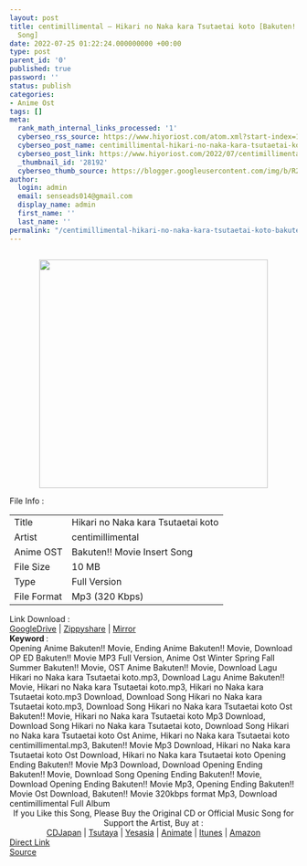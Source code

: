 ```yaml
---
layout: post
title: centimillimental – Hikari no Naka kara Tsutaetai koto [Bakuten!! Movie Insert
  Song]
date: 2022-07-25 01:22:24.000000000 +00:00
type: post
parent_id: '0'
published: true
password: ''
status: publish
categories:
- Anime Ost
tags: []
meta:
  rank_math_internal_links_processed: '1'
  cyberseo_rss_source: https://www.hiyoriost.com/atom.xml?start-index=1
  cyberseo_post_name: centimillimental-hikari-no-naka-kara-tsutaetai-koto-bakuten-movie-insert-song
  cyberseo_post_link: https://www.hiyoriost.com/2022/07/centimillimental-hikari-no-naka-kara.html
  _thumbnail_id: '28192'
  cyberseo_thumb_source: https://blogger.googleusercontent.com/img/b/R29vZ2xl/AVvXsEha23XmyAIm-Q7hBbtA-IkOQhVDhz2_1buSDh0eB6KrRbJIzHbeZLFnAUwoztoahDM9V2XhV6l7rH821X604Y-Zy7svtIlP5DwmdZX3zqtcVz_U5FycJVFBDeqwoqU4_apVMRJIRYE_6YCWzH9VH1jk1HInXLVKnoWJbsQZR1oqHNhnOBuH607KrxSs/s400/cover%20%285%29.jpg
author:
  login: admin
  email: senseads014@gmail.com
  display_name: admin
  first_name: ''
  last_name: ''
permalink: "/centimillimental-hikari-no-naka-kara-tsutaetai-koto-bakuten-movie-insert-song/"
---
```

<div class="separator" style="clear: both"><a href="https://blogger.googleusercontent.com/img/b/R29vZ2xl/AVvXsEha23XmyAIm-Q7hBbtA-IkOQhVDhz2_1buSDh0eB6KrRbJIzHbeZLFnAUwoztoahDM9V2XhV6l7rH821X604Y-Zy7svtIlP5DwmdZX3zqtcVz_U5FycJVFBDeqwoqU4_apVMRJIRYE_6YCWzH9VH1jk1HInXLVKnoWJbsQZR1oqHNhnOBuH607KrxSs/s600/cover%20%285%29.jpg" style="display: block;padding: 1em 0;text-align: center"><img alt border="0" data-original-height="600" data-original-width="600" src="{{ site.baseurl }}/assets/2022/07/cover%20%285%29.jpg" width="400" /></a></div>
<div class="linkdownload">File Info : </div>
<div class="info2" id="Info">
<table>
<tbody>
<tr>
<td class="tablex">Title </td>
<td>Hikari no Naka kara Tsutaetai koto</td>
</tr>
<tr>
<td class="tablex">Artist </td>
<td>centimillimental</td>
</tr>
<tr>
<td class="tablex">Anime OST </td>
<td>Bakuten!! Movie Insert Song</td>
</tr>
<tr>
<td class="tablex">File Size </td>
<td>10 MB</td>
</tr>
<tr>
<td class="tablex">Type </td>
<td>Full Version</td>
</tr>
<tr>
<td class="tablex">File Format </td>
<td>Mp3 (320 Kbps)</td>
</tr>
</tbody>
</table>
</div>
<div class="linkdownload">Link Download : </div>
<div class="listdl"><a href="https://drive.google.com/file/d/1RJLayQGOrf86yFZdGGrEhopaQd9qUGxJ/view?usp=drivesdk" rel="nofollow noopener" target="_blank">GoogleDrive</a> | <a href="https://www25.zippyshare.com/v/iJXZ3Csz/file.html" rel="nofollow noopener" target="_blank">Zippyshare</a> | <a href="https://mir.cr/ZALWYLOY" rel="nofollow noopener" target="_blank">Mirror</a></div>
<div class="keywordz"><b>Keyword </b> :
<div class="tagser">Opening Anime Bakuten!! Movie, Ending Anime Bakuten!! Movie, Download OP ED Bakuten!! Movie MP3 Full Version, Anime Ost Winter Spring Fall Summer Bakuten!! Movie, OST Anime Bakuten!! Movie, Download Lagu Hikari no Naka kara Tsutaetai koto.mp3, Download Lagu Anime Bakuten!! Movie, Hikari no Naka kara Tsutaetai koto.mp3, Hikari no Naka kara Tsutaetai koto.mp3 Download, Download Song Hikari no Naka kara Tsutaetai koto.mp3, Download Song Hikari no Naka kara Tsutaetai koto Ost Bakuten!! Movie, Hikari no Naka kara Tsutaetai koto Mp3 Download, Download Song Hikari no Naka kara Tsutaetai koto, Download Song Hikari no Naka kara Tsutaetai koto Ost Anime, Hikari no Naka kara Tsutaetai koto centimillimental.mp3, Bakuten!! Movie Mp3 Download, Hikari no Naka kara Tsutaetai koto Ost Download, Hikari no Naka kara Tsutaetai koto Opening Ending Bakuten!! Movie Mp3 Download, Download Opening Ending Bakuten!! Movie, Download Song Opening Ending Bakuten!! Movie, Download Opening Ending Bakuten!! Movie Mp3, Opening Ending Bakuten!! Movie Ost Download, Bakuten!! Movie 320kbps format Mp3, Download centimillimental Full Album</div>
</div>
<div class="buycd" align="center">If you Like this Song, Please Buy the Original CD or Official Music Song for Support the Artist, Buy at : <br /><a href="https://www.cdjapan.co.jp/" target="_blank" rel="noopener">CDJapan</a> | <a href="https://shop.tsutaya.co.jp/" target="_blank" rel="noopener">Tsutaya</a> | <a href="https://www.yesasia.com/" target="_blank" rel="noopener">Yesasia</a> | <a href="https://www.animate-onlineshop.jp/" target="_blank" rel="noopener">Animate</a> | <a href="https://www.apple.com/jp/itunes" target="_blank" rel="noopener">Itunes</a> | <a href="https://amazon.co.jp/" target="_blank" rel="noopener">Amazon</a>
</div>
<div class="divbtn"> <a href="https://handymansurrender.com/fihup8buzv?key=94550f7ce39444073321dde3b8782f97" class="btn"><i class="fa fa-download"></i> Direct Link</a> <br /><a href="https://www.hiyoriost.com/2022/07/centimillimental-hikari-no-naka-kara.html">Source</a> </div>
